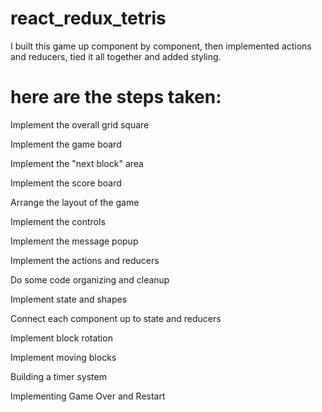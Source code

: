 # react_redux_tetris

I built this game up component by component, then implemented actions and reducers, tied it all together and added styling. 

# here are the steps taken:

Implement the overall grid square

Implement the game board

Implement the "next block" area

Implement the score board

Arrange the layout of the game

Implement the controls

Implement the message popup

Implement the actions and reducers

Do some code organizing and cleanup

Implement state and shapes

Connect each component up to state and reducers

Implement block rotation

Implement moving blocks

Building a timer system

Implementing Game Over and Restart

